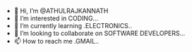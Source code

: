 - 👋 Hi, I’m @ATHULRAJKANNATH
- 👀 I’m interested in CODING...
- 🌱 I’m currently learning .ELECTRONICS..
- 💞️ I’m looking to collaborate on SOFTWARE DEVELOPERS...
- 📫 How to reach me .GMAIL..

<!---
ATHULRAJKANNATH/ATHULRAJKANNATH is a ✨ special ✨ repository because its `README.md` (this file) appears on your GitHub profile.
You can click the Preview link to take a look at your changes.
--->
